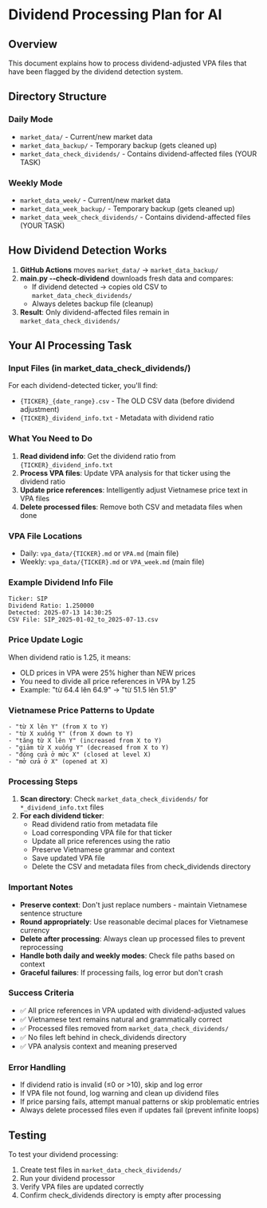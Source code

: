 # Dividend Processing Plan for AI

## Overview
This document explains how to process dividend-adjusted VPA files that have been flagged by the dividend detection system.

## Directory Structure

### Daily Mode
- `market_data/` - Current/new market data
- `market_data_backup/` - Temporary backup (gets cleaned up)
- `market_data_check_dividends/` - Contains dividend-affected files (YOUR TASK)

### Weekly Mode  
- `market_data_week/` - Current/new market data
- `market_data_week_backup/` - Temporary backup (gets cleaned up)
- `market_data_week_check_dividends/` - Contains dividend-affected files (YOUR TASK)

## How Dividend Detection Works

1. **GitHub Actions** moves `market_data/` → `market_data_backup/`
2. **main.py --check-dividend** downloads fresh data and compares:
   - If dividend detected → copies old CSV to `market_data_check_dividends/`
   - Always deletes backup file (cleanup)
3. **Result**: Only dividend-affected files remain in `market_data_check_dividends/`

## Your AI Processing Task

### Input Files (in market_data_check_dividends/)
For each dividend-detected ticker, you'll find:
- `{TICKER}_{date_range}.csv` - The OLD CSV data (before dividend adjustment)
- `{TICKER}_dividend_info.txt` - Metadata with dividend ratio

### What You Need to Do
1. **Read dividend info**: Get the dividend ratio from `{TICKER}_dividend_info.txt`
2. **Process VPA files**: Update VPA analysis for that ticker using the dividend ratio
3. **Update price references**: Intelligently adjust Vietnamese price text in VPA files
4. **Delete processed files**: Remove both CSV and metadata files when done

### VPA File Locations
- Daily: `vpa_data/{TICKER}.md` or `VPA.md` (main file)
- Weekly: `vpa_data/{TICKER}.md` or `VPA_week.md` (main file)

### Example Dividend Info File
```
Ticker: SIP
Dividend Ratio: 1.250000
Detected: 2025-07-13 14:30:25
CSV File: SIP_2025-01-02_to_2025-07-13.csv
```

### Price Update Logic
When dividend ratio is 1.25, it means:
- OLD prices in VPA were 25% higher than NEW prices
- You need to divide all price references in VPA by 1.25
- Example: "từ 64.4 lên 64.9" → "từ 51.5 lên 51.9"

### Vietnamese Price Patterns to Update
```
- "từ X lên Y" (from X to Y)
- "từ X xuống Y" (from X down to Y)  
- "tăng từ X lên Y" (increased from X to Y)
- "giảm từ X xuống Y" (decreased from X to Y)
- "đóng cửa ở mức X" (closed at level X)
- "mở cửa ở X" (opened at X)
```

### Processing Steps
1. **Scan directory**: Check `market_data_check_dividends/` for `*_dividend_info.txt` files
2. **For each dividend ticker**:
   - Read dividend ratio from metadata file
   - Load corresponding VPA file for that ticker
   - Update all price references using the ratio
   - Preserve Vietnamese grammar and context
   - Save updated VPA file
   - Delete the CSV and metadata files from check_dividends directory

### Important Notes
- **Preserve context**: Don't just replace numbers - maintain Vietnamese sentence structure
- **Round appropriately**: Use reasonable decimal places for Vietnamese currency
- **Delete after processing**: Always clean up processed files to prevent reprocessing
- **Handle both daily and weekly modes**: Check file paths based on context
- **Graceful failures**: If processing fails, log error but don't crash

### Success Criteria
- ✅ All price references in VPA updated with dividend-adjusted values
- ✅ Vietnamese text remains natural and grammatically correct
- ✅ Processed files removed from `market_data_check_dividends/`
- ✅ No files left behind in check_dividends directory
- ✅ VPA analysis context and meaning preserved

### Error Handling
- If dividend ratio is invalid (≤0 or >10), skip and log error
- If VPA file not found, log warning and clean up dividend files
- If price parsing fails, attempt manual patterns or skip problematic entries
- Always delete processed files even if updates fail (prevent infinite loops)

## Testing
To test your dividend processing:
1. Create test files in `market_data_check_dividends/`
2. Run your dividend processor
3. Verify VPA files are updated correctly
4. Confirm check_dividends directory is empty after processing
